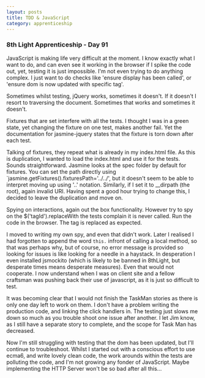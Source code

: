 ```yaml
---
layout: posts
title: TDD & JavaScript
category: apprenticeship
---
```

### 8th Light Apprenticeship - Day 91

JavaScript is making life very difficult at the moment. I know exactly what I want to do, and can even see it working in the browser if I spike the code out, yet, testing it is just impossible. I'm not even trying to do anything complex. I just want to do checks like 'ensure display has been called', or 'ensure dom is now updated with specific tag'.

<!--break--> 

Sometimes whilst testing, jQuery works, sometimes it doesn't. If it doesn't I resort to traversing the document. Sometimes that works and sometimes it doesn't.

Fixtures that are set interfere with all the tests. I thought I was in a green state, yet changing the fixture on one test, makes another fail. Yet the documentation for jasmine-jquery states that the fixture is torn down after each test.

Talking of fixtures, they repeat what is already in my index.html file. As this is duplication, I wanted to load the index.html and use it for the tests. Sounds straightforward. Jasmine looks at the spec folder by default for fixtures. You can set the path directly using `jasmine.getFixtures().fixturesPath='../../', but it doesn't seem to be able to interpret moving up using '..' notation. Similarly, if I set it to __dirpath (the root), again invalid URI. Having spent a good hour trying to change this, I decided to leave the duplication and move on.


Spying on interactions, again out the box functionality. However try to spy on the $('tagId').replaceWith the tests complain it is never called. Run the code in the browser. The tag is replaced as expected.

I moved to writing my own spy, and even that didn't work. Later I realised I had forgotten to append the word `this.` infront of calling a local method, so that was perhaps why, but of course, no error message is provided so looking for issues is like looking for a needle in a haystack. In desperation I even installed jsmockito (which is likely to be banned in 8thLight, but desperate times means desperate measures). Even that would not cooperate. I now understand when I was on client site and a fellow craftsman was pushing back their use of javascript, as it is just so difficult to test.

It was becoming clear that I would not finish the TaskMan stories as there is only one day left to work on them. I don't have a problem writing the production code, and linking the click handlers in. The testing just slows me down so much as you trouble shoot one issue after another. I let Jim know, as I still have a separate story to complete, and the scope for Task Man has decreased.

Now I'm still struggling with testing that the dom has been updated, but I'll continue to troubleshoot. Whilst I started out with a conscious effort to use ecma6, and write lovely clean code, the work arounds within the tests are polluting the code, and I'm not growing any fonder of JavaScript. Maybe implementing the HTTP Server won't be so bad after all this... 